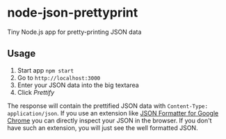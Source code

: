 # node-json-prettyprint
Tiny Node.js app for pretty-printing JSON data

## Usage

1. Start app `npm start`
2. Go to `http://localhost:3000`
3. Enter your JSON data into the big textarea
4. Click *Prettify*

The response will contain the prettified JSON data with `Content-Type: application/json`. If you use an extension like [JSON Formatter for Google Chrome](https://chrome.google.com/webstore/detail/json-formatter/bcjindcccaagfpapjjmafapmmgkkhgoa?hl=en) you can directly inspect your JSON in the browser. If you don't have such an extension, you will just see the well formatted JSON.
